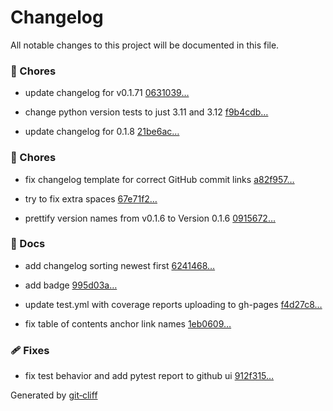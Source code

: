 # Changelog

All notable changes to this project will be documented in this file.


### 🔧 Chores



- update changelog for v0.1.71 [0631039…](https://github.com/sralter/pymaap/commit/0631039cd0d02e85eda00b233582da3ffa749215)

- change python version tests to just 3.11 and 3.12 [f9b4cdb…](https://github.com/sralter/pymaap/commit/f9b4cdb78542e02449c9ee51d25de9b5f562c123)

- update changelog for 0.1.8 [21be6ac…](https://github.com/sralter/pymaap/commit/21be6ac5180d1118dcc84016f4252f8d480136ee)




### 🔧 Chores



- fix changelog template for correct GitHub commit links [a82f957…](https://github.com/sralter/pymaap/commit/a82f957cb021a1af5fcd2134f8e613236ea8bca6)

- try to fix extra spaces [67e71f2…](https://github.com/sralter/pymaap/commit/67e71f228a133f2bf7edb6afb21d9820031f7384)

- prettify version names from v0.1.6 to Version 0.1.6 [0915672…](https://github.com/sralter/pymaap/commit/0915672f0481f0bbb9a1537322bdfe41988e30ed)




### 📝 Docs



- add changelog sorting newest first [6241468…](https://github.com/sralter/pymaap/commit/6241468db64f4c4ba5d87fa988eb506401eb17aa)

- add badge [995d03a…](https://github.com/sralter/pymaap/commit/995d03a903c880e4520440c8b5b353e5a9ef3929)

- update test.yml with coverage reports uploading to gh-pages [f4d27c8…](https://github.com/sralter/pymaap/commit/f4d27c85ed2a091199154f32f12f5feb7e7dd976)

- fix table of contents anchor link names [1eb0609…](https://github.com/sralter/pymaap/commit/1eb06099912213108d036e0c8f741c04f07f9b6e)



### 🩹 Fixes



- fix test behavior and add pytest report to github ui [912f315…](https://github.com/sralter/pymaap/commit/912f31565feb8699a28eb9def7c35630c64f5903)


Generated by [git‑cliff](https://github.com/orhun/git-cliff)
